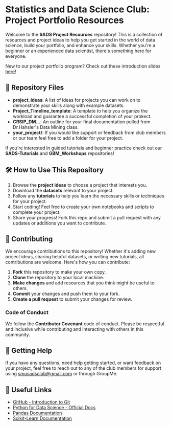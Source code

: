 # Statistics and Data Science Club: Project Portfolio Resources

Welcome to the **SADS Project Resources** repository! This is a collection of resources and project ideas to help you get started in the world of data science, build your portfolio, and enhance your skills. Whether you're a beginner or an experienced data scientist, there's something here for everyone.

New to our project portfolio program? Check out these introduction slides [here!](https://www.canva.com/design/DAGeWw0lBS0/aPo64yf5ourQqbx64ABj_w/edit?utm_content=DAGeWw0lBS0&utm_campaign=designshare&utm_medium=link2&utm_source=sharebutton)

## 📁 Repository Files

- **project_ideas**: A list of ideas for projects you can work on to demonstrate your skills along with example datasets.
- **Project_Timeline_template**: A template to help you organize the workload and guarantee a successful completion of your prokect.
- **CRSIP_DM...**: An outline for your final documentation pulled from Dr.Hahsler's Data Mining class.
- **your_project/**: If you would like support or feedback from club members or our team feel free to add a folder for your project.
  
If you're interested in guided tutorials and beginner practice check out our **SADS-Tutorials** and **GBM_Workshops** repositories!

## 🛠 How to Use This Repository

1. Browse the **project ideas** to choose a project that interests you.
2. Download the **datasets** relevant to your project.
3. Follow any **tutorials** to help you learn the necessary skills or techniques for your project.
4. Start coding! Feel free to create your own notebooks and scripts to complete your project.
5. Share your progress! Fork this repo and submit a pull request with any updates or additions you want to contribute.

## 👥 Contributing

We encourage contributions to this repository! Whether it's adding new project ideas, sharing helpful datasets, or writing new tutorials, all contributions are welcome. Here's how you can contribute:

1. **Fork** this repository to make your own copy.
2. **Clone** the repository to your local machine.
3. **Make changes** and add resources that you think might be useful to others.
4. **Commit** your changes and push them to your fork.
5. **Create a pull request** to submit your changes for review.

### Code of Conduct
We follow the **Contributor Covenant** code of conduct. Please be respectful and inclusive while contributing and interacting with others in this community.

## 🔑 Getting Help

If you have any questions, need help getting started, or want feedback on your project, feel free to reach out to any of the club members for support using smusadsclub@gmail.com or through GroupMe.

## 🌱 Useful Links

- [GitHub - Introduction to Git](https://docs.github.com/en/github/getting-started-with-github)
- [Python for Data Science - Official Docs](https://www.python.org/about/gettingstarted/)
- [Pandas Documentation](https://pandas.pydata.org/pandas-docs/stable/)
- [Scikit-Learn Documentation](https://scikit-learn.org/stable/)
